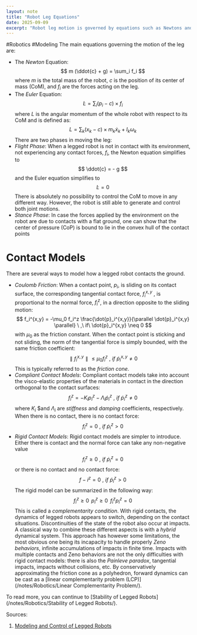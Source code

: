 ```yaml
---
layout: note
title: "Robot Leg Equations"
date: 2025-09-09
excerpt: "Robot leg motion is governed by equations such as Newtons and Eulers."
---
```


#Robotics #Modeling 
The main equations governing the motion of the leg are:
- The _Newton_ Equation:
	$$
	m (\ddot{c} + g) = \sum_i f_i
	$$
	where $m$ is the total mass of the robot, $c$ is the position of its center of mass (CoM), and $f_i$ are the forces acting on the leg.
- The _Euler_ Equation:
	$$
	\dot{L} = \sum_i (p_i - c) \times f_i
	$$
	where $L$ is the angular momentum of the whole robot with respect to its CoM and is defined as:
	$$
	L = \sum_k (x_k - c) \times m_k \dot{x}_k + I_k \omega_k
	$$
There are two phases in moving the leg:
- _Flight Phase_:  When a legged robot is not in contact with its environment, not experiencing any contact forces, $f_i$, the Newton equation simplifies to
	$$
	\ddot{c} = - g
	$$
	and the Euler equation simplifies to
	$$
	\dot{L} = 0
	$$
	There is absolutely no possibility to control the CoM to move in any different way. However, the robot is still able to generate and control both joint motions.
- _Stance Phase_: In case the forces applied by the environment on the robot are due to contacts with a flat ground, one can show that the center of pressure (CoP) is bound to lie in the convex hull of the contact points

# Contact Models
There are several ways to model how a legged robot contacts the ground.
- _Coulomb Friction_: When a contact point, $p_i$, is sliding on its contact surface, the corresponding tangential contact force, $f_i^{x,y}$ , is proportional to the normal  force, $f_i^z$, in a direction opposite to the sliding motion:
	$$
	f_i^{x,y} = -\mu_0 f_i^z \frac{\dot{p}_i^{x,y}}{\parallel \dot{p}_i^{x,y} \parallel} \ ,\ if\ \dot{p}_i^{x,y} \neq 0
	$$
	with $\mu_0$ as the friction constant.
	When the contact point is sticking and not sliding, the norm of the tangential force is simply bounded, with the same friction coefficient:
	$$
	\parallel f_i^{x,y} \parallel \leq \mu_0 f_i^z  \ ,\ if\ \dot{p}_i^{x,y} \neq 0
	$$ 
	This is typically referred to as the _friction cone_.
- _Compliant Contact Models_: Compliant contact models take into account the visco-elastic properties of the materials in contact in the direction orthogonal to the contact surfaces:
	$$
	f_i^z = - K_i p_i^z - \Lambda_i \dot{p}_i^z \ ,\ if\ \dot{p}_i^z \neq 0
	$$
	where $K_i$ $and $\Lambda_i$ are _stiffness_ and _damping_ coefficients, respectively.
	When there is no contact, there is no contact force:
	$$
	f_i^z = 0 \ ,\ if\ \dot{p}_i^z > 0
	$$
- _Rigid Contact Models_: Rigid contact models are simpler to introduce. Either there is contact and the normal force can take any non-negative value
	$$
	f_i^z \geq 0 \ ,\ if\ \dot{p}_i^z = 0
	$$  or there is no contact and no contact force: 
	$$
	 f-i^z = 0 \ ,\ if\ \dot{p}_i^z > 0
	$$
	The rigid model can be summarized in the following way:
	$$
	f_i^z \geq 0 \, \ p_i^z \geq 0 \, \ f_i^z p_i^z = 0
	$$
	This is called a _complementarity condition_.
With rigid contacts, the dynamics of legged robots appears to switch, depending on the contact situations. Discontinuities of the state of the robot also occur at impacts. A classical way to combine these different aspects is with a _hybrid_ dynamical system. This approach has however some limitations, the most obvious one being its incapacity to handle properly _Zeno behaviors_, infinite accumulations of impacts in finite time.
Impacts with multiple contacts and Zeno behaviors are not the only difficulties with rigid contact models: there is also the _Painleve paradox_, tangential impacts, impacts without collisions, etc.
By conservatively approximating the friction cone as a polyhedron, forward dynamics can be cast as a [linear complementarity problem (LCP)](/notes/Robotics/Linear Complementarity Problem/).

To read more, you can continue to [Stability of Legged Robots](/notes/Robotics/Stability of Legged Robots/).


Sources:
1. [Modeling and Control of Legged Robots](https://link.springer.com/chapter/10.1007/978-3-319-32552-1_48)